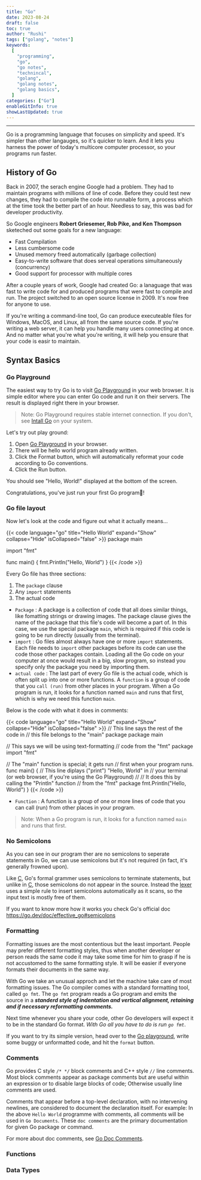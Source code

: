 ```yaml
---
title: "Go"
date: 2023-08-24
draft: false
toc: true
author: "Rushi"
tags: ["golang", "notes"]
keywords:
  [
    "programming",
    "go",
    "go notes",
    "technincal",
    "golang",
    "golang notes",
    "golang basics",
  ]
categories: ["Go"]
enableGitInfo: true
showLastUpdated: true
---
```


---

Go is a programming language that focuses on simplicity and speed. It's simpler than other langauges, so it's quicker to learn. And it lets you harness the power of today's multicore computer processor, so your programs run faster.

## History of Go

Back in 2007, the serach engine Google had a problem. They had to maintain programs with millions of line of code. Before they could test new changes, they had to compile the code into runnable form, a process which at the time took the better part of an hour. Needless to say, this was bad for developer productivity.

So Google engineers **Robert Griesemer, Rob Pike, and Ken Thompson** sketeched out some goals for a new language:

- Fast Compilation
- Less cumbersome code
- Unused memory freed automatically (garbage collection)
- Easy-to-write software that does serveal operations simultaneously (concurrency)
- Good support for processor with multiple cores

After a couple years of work, Google had created Go: a lanaguage that was fast to write code for and produced programs that were fast to compile and run. The project switched to an open source license in 2009. It's now free for anyone to use.

If you're writing a command-line tool, Go can produce executeable files for Windows, MacOS, and Linux, all from the same source code. If you're writing a web server, it can help you handle many users connecting at once. And no matter what you're what you're writing, it will help you ensure that your code is easir to maintain.

## Syntax Basics

### Go Playground

The easiest way to try Go is to visit [Go Playground](https://go.dev/play) in your web browser. It is simple editor where you can enter Go code and run it on their servers. The result is displayed right there in your browser.

> Note: Go Playground requires stable internet connection. If you don't, see [Intall Go](https://go.dev/doc/install) on your system.

Let's try out play ground:

1. Open [Go Playground](https://go.dev/play) in your browser.
2. There will be hello world program already written.
3. Click the Format button, which will automatically reformat your code according to Go conventions.
4. Click the Run button.

You should see "Hello, World!" displayed at the bottom of the screen.

Congratulations, you've just run your first Go program🥳!

### Go file layout

Now let's look at the code and figure out what it actually means...

<!-- prettier-ignore-start -->
{{< code language="go" title="Hello World" expand="Show" collapse="Hide" isCollapsed="false" >}}
package main

import "fmt"

func main() {
    fmt.Println("Hello, World")
}
{{< /code >}}
<!-- prettier-ignore-end -->

Every Go file has three sections:

1. The `package` clause
2. Any `import` statements
3. The actual code

- `Package` : A package is a collection of code that all does similar things, like fomatting strings or drawing images. The package clause gives the name of the package that this file's code will become a part of. In this case, we use the special package `main`, which is required if this code is going to be run directly (usually from the terminal).
- `import` : Go files almost always have one or more `import` statements. Each file needs to `import` other packages before its code can use the code those other packages contain. Loading all the Go code on your computer at once would result in a big, slow program, so instead you specify only the package you need by importing them.
- `actual code` : The last part of every Go file is the actual code, which is often split up into one or more functions. A `function` is a group of code that you `call (run)` from other places in your program. When a Go program is run, it looks for a function named `main` and runs that first, which is why we need this function `main`.

Below is the code with what it does in comments:

<!-- prettier-ignore-start -->
{{< code language="go" title="Hello World" expand="Show" collapse="Hide" isCollapsed="false" >}}
// This line says the rest of the code in 
// this file belongs to the "main" package
package main 

// This says we will be using text-formatting
// code from the "fmt" package
import "fmt"

// The "main" function is special; it gets run
// first when your program runs.
func main() {
    // This line diplays ("print") "Hello, World" in
    // your terminal (or web browser, if you're using the Go Playground)
    //
    // It does this by calling the "Println" function
    // from the "fmt" package
    fmt.Println("Hello, World")
}
{{< /code >}}
<!-- prettier-ignore-end -->

- `Function` : A function is a group of one or more lines of code that you can call (run) from other places in your program.

> Note: When a Go program is run, it looks for a function named `main` and runs that first.

### No Semicolons

As you can see in our program ther are no semicolons to seperate statements in Go, we can use semicolons but it's not required (in fact, it's generally frowned upon).

Like [C](<https://en.wikipedia.org/wiki/C_(programming_language)>), Go's formal grammer uses semicolons to terminate statements, but unlike in [C](<https://en.wikipedia.org/wiki/C_(programming_language)>), those semicolons do not appear in the source. Instead the [lexer](https://en.wikipedia.org/wiki/Lexical_analysis) uses a simple rule to insert semicolons automatically as it scans, so the input text is mostly free of them.

If you want to know more how it works you check Go's official doc
https://go.dev/doc/effective_go#semicolons

### Formatting

Formatting issues are the most contentious but the least important. People may prefer different formatting styles, thus when another developer or person reads the same code it may take some time for him to grasp if he is not accustomed to the same formatting style. It will be easier if everyone formats their documents in the same way.

With Go we take an unusual approch and let the machine take care of most formatting issues. The Go compiler comes with a standard formatting tool, called `go fmt`. The `go fmt` program reads a Go program and emits the source in a **_standerd style of indentation and vertical alignment, retaining and if necessary reformatting comments._**

Next time whenever you share your code, other Go developers will expect it to be in the standard Go format. _With Go all you have to do is run `go fmt`_.

If you want to try its simple version, head over to the [Go playground](https://go.dev/play), write some buggy or unformatted code, and hit the `format` button.

### Comments

Go provides C style `/* */` block comments and C++ style `//` line comments. Most block comments appear as package comments but are useful within an expression or to disable large blocks of code; Otherwise usually line comments are used.

Comments that appear before a top-level declaration, with no intervening newlines, are considered to document the declaration itself. For example: In the above `Hello World` programme with comments, all comments will be used in `Go Documents`. These `doc comments` are the primary documentation for given Go package or command.

For more about doc comments, see [Go Doc Comments](https://go.dev/doc/comment).

### Functions

### Data Types
